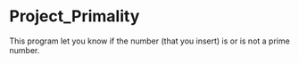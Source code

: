 # Project_Primality
This program let you know if the number (that you insert) is or is not a prime number.
